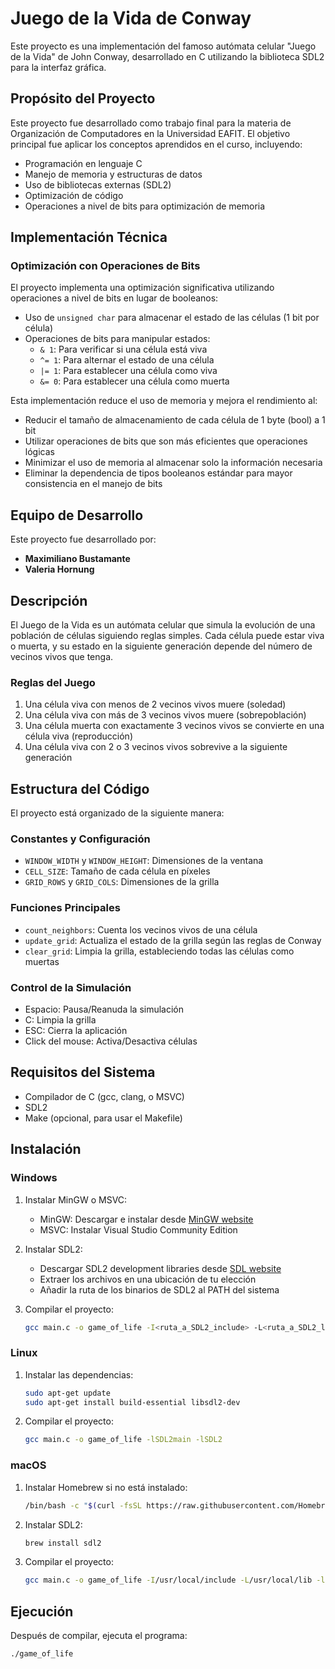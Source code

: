 # Juego de la Vida de Conway

Este proyecto es una implementación del famoso autómata celular "Juego de la Vida" de John Conway, desarrollado en C utilizando la biblioteca SDL2 para la interfaz gráfica.

## Propósito del Proyecto

Este proyecto fue desarrollado como trabajo final para la materia de Organización de Computadores en la Universidad EAFIT. El objetivo principal fue aplicar los conceptos aprendidos en el curso, incluyendo:

- Programación en lenguaje C
- Manejo de memoria y estructuras de datos
- Uso de bibliotecas externas (SDL2)
- Optimización de código
- Operaciones a nivel de bits para optimización de memoria

## Implementación Técnica

### Optimización con Operaciones de Bits

El proyecto implementa una optimización significativa utilizando operaciones a nivel de bits en lugar de booleanos:

- Uso de `unsigned char` para almacenar el estado de las células (1 bit por célula)
- Operaciones de bits para manipular estados:
  - `& 1`: Para verificar si una célula está viva
  - `^= 1`: Para alternar el estado de una célula
  - `|= 1`: Para establecer una célula como viva
  - `&= 0`: Para establecer una célula como muerta

Esta implementación reduce el uso de memoria y mejora el rendimiento al:

- Reducir el tamaño de almacenamiento de cada célula de 1 byte (bool) a 1 bit
- Utilizar operaciones de bits que son más eficientes que operaciones lógicas
- Minimizar el uso de memoria al almacenar solo la información necesaria
- Eliminar la dependencia de tipos booleanos estándar para mayor consistencia en el manejo de bits

## Equipo de Desarrollo

Este proyecto fue desarrollado por:

- **Maximiliano Bustamante**
- **Valeria Hornung**

## Descripción

El Juego de la Vida es un autómata celular que simula la evolución de una población de células siguiendo reglas simples. Cada célula puede estar viva o muerta, y su estado en la siguiente generación depende del número de vecinos vivos que tenga.

### Reglas del Juego

1. Una célula viva con menos de 2 vecinos vivos muere (soledad)
2. Una célula viva con más de 3 vecinos vivos muere (sobrepoblación)
3. Una célula muerta con exactamente 3 vecinos vivos se convierte en una célula viva (reproducción)
4. Una célula viva con 2 o 3 vecinos vivos sobrevive a la siguiente generación

## Estructura del Código

El proyecto está organizado de la siguiente manera:

### Constantes y Configuración

- `WINDOW_WIDTH` y `WINDOW_HEIGHT`: Dimensiones de la ventana
- `CELL_SIZE`: Tamaño de cada célula en píxeles
- `GRID_ROWS` y `GRID_COLS`: Dimensiones de la grilla

### Funciones Principales

- `count_neighbors`: Cuenta los vecinos vivos de una célula
- `update_grid`: Actualiza el estado de la grilla según las reglas de Conway
- `clear_grid`: Limpia la grilla, estableciendo todas las células como muertas

### Control de la Simulación

- Espacio: Pausa/Reanuda la simulación
- C: Limpia la grilla
- ESC: Cierra la aplicación
- Click del mouse: Activa/Desactiva células

## Requisitos del Sistema

- Compilador de C (gcc, clang, o MSVC)
- SDL2
- Make (opcional, para usar el Makefile)

## Instalación

### Windows

1. Instalar MinGW o MSVC:

   - MinGW: Descargar e instalar desde [MinGW website](https://www.mingw-w64.org/)
   - MSVC: Instalar Visual Studio Community Edition

2. Instalar SDL2:

   - Descargar SDL2 development libraries desde [SDL website](https://www.libsdl.org/download-2.0.php)
   - Extraer los archivos en una ubicación de tu elección
   - Añadir la ruta de los binarios de SDL2 al PATH del sistema

3. Compilar el proyecto:
   ```bash
   gcc main.c -o game_of_life -I<ruta_a_SDL2_include> -L<ruta_a_SDL2_lib> -lSDL2main -lSDL2
   ```

### Linux

1. Instalar las dependencias:

   ```bash
   sudo apt-get update
   sudo apt-get install build-essential libsdl2-dev
   ```

2. Compilar el proyecto:
   ```bash
   gcc main.c -o game_of_life -lSDL2main -lSDL2
   ```

### macOS

1. Instalar Homebrew si no está instalado:

   ```bash
   /bin/bash -c "$(curl -fsSL https://raw.githubusercontent.com/Homebrew/install/HEAD/install.sh)"
   ```

2. Instalar SDL2:

   ```bash
   brew install sdl2
   ```

3. Compilar el proyecto:
   ```bash
   gcc main.c -o game_of_life -I/usr/local/include -L/usr/local/lib -lSDL2main -lSDL2
   ```

## Ejecución

Después de compilar, ejecuta el programa:

```bash
./game_of_life
```


